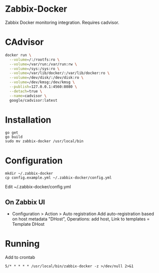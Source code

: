 Zabbix-Docker
===========================================

Zabbix Docker monitoring integration. Requires cadvisor.

# CAdvisor

```bash
docker run \
  --volume=/:/rootfs:ro \
  --volume=/var/run:/var/run:rw \
  --volume=/sys:/sys:ro \
  --volume=/var/lib/docker/:/var/lib/docker:ro \
  --volume=/dev/disk/:/dev/disk:ro \
  --volume=/dev/kmsg:/dev/kmsg \
  --publish=127.0.0.1:4560:8080 \
  --detach=true \
  --name=cadvisor \
  google/cadvisor:latest
```

# Installation

```
go get
go build
sudo mv zabbix-docker /usr/local/bin
```

# Configuration

```
mkdir ~/.zabbix-docker
cp config.example.yml ~/.zabbix-docker/config.yml
```
Edit ~/.zabbix-docker/config.yml

## On Zabbix UI

- Configuration > Action > Auto registration
Add auto-registration based on host metadata "DHost", Operations: add
  host, Link to templates = Template DHost

# Running

Add to crontab

```
5/* * * * * /usr/local/bin/zabbix-docker -z >/dev/null 2>&1
```
